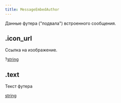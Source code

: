 ```yaml
---
title: MessageEmbedAuthor
---
```


Данные футера ("подвала") встроенного сообщения.

## .icon_url

Ссылка на изображение.

?[string](https://developer.mozilla.org/ru/docs/Web/JavaScript/Reference/Global_Objects/String)

## .text

Текст футера

[string](https://developer.mozilla.org/ru/docs/Web/JavaScript/Reference/Global_Objects/String)
